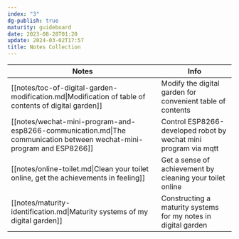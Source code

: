 ```yaml
---
index: "3"
dg-publish: true
maturity: guideboard
date: 2023-08-28T01:20
update: 2024-03-02T17:57
title: Notes Collection
---
```

| Notes                                                                                                                 | Info                                                            |
| --------------------------------------------------------------------------------------------------------------------- | --------------------------------------------------------------- |
| [[notes/toc-of-digital-garden-modification.md\|Modification of table of contents of digital garden]]                  | Modify the digital garden for convenient table of contents      |
| [[notes/wechat-mini-program-and-esp8266-communication.md\|The communication between wechat-mini-program and ESP8266]] | Control ESP8266-developed robot by wechat mini program via mqtt |
| [[notes/online-toilet.md\|Clean your toilet online, get the achievements in feeling]]                                 | Get a sense of achievement by cleaning your toilet online       |
| [[notes/maturity-identification.md\|Maturity systems of my digital garden]]                                           | Constructing a maturity systems for my notes in digital garden  |

